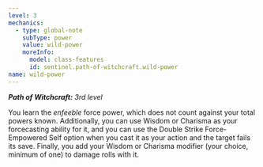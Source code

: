 ```yaml
---
level: 3
mechanics:
  - type: global-note
    subType: power
    value: wild-power
    moreInfo:
      model: class-features
      id: sentinel.path-of-witchcraft.wild-power
name: wild-power
---
```

_**Path of Witchcraft:** 3rd level_
You learn the *enfeeble* force power, which does not count against your total powers known. Additionally, you can use Wisdom or Charisma as your forcecasting ability for it, and you can use the Double Strike Force-Empowered Self option when you cast it as your action and the target fails its save. Finally, you add your Wisdom or Charisma modifier (your choice, minimum of one) to damage rolls with it.